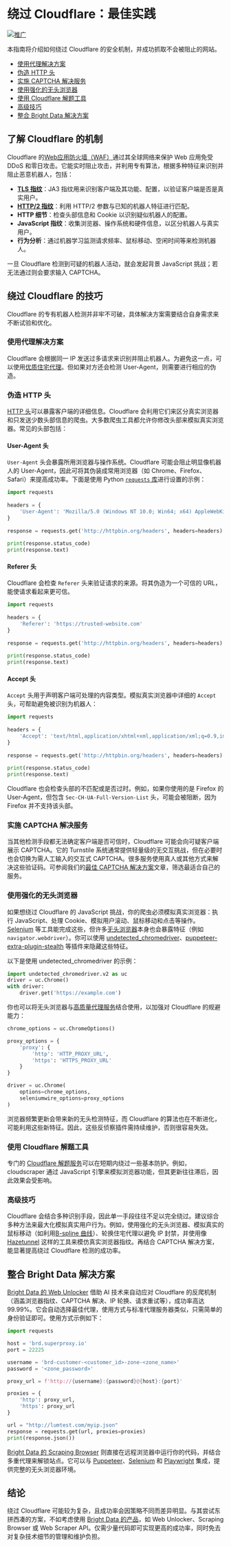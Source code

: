 # 绕过 Cloudflare：最佳实践

[![推广](https://github.com/luminati-io/LinkedIn-Scraper/raw/main/Proxies%20and%20scrapers%20GitHub%20bonus%20banner.png)](https://www.bright.cn/) 

本指南将介绍如何绕过 Cloudflare 的安全机制，并成功抓取不会被阻止的网站。

- [使用代理解决方案](#使用代理解决方案)
- [伪造 HTTP 头](#伪造-http-头)
- [实施 CAPTCHA 解决服务](#实施-captcha-解决服务)
- [使用强化的无头浏览器](#使用强化的无头浏览器)
- [使用 Cloudflare 解题工具](#使用-cloudflare-解题工具)
- [高级技巧](#高级技巧)
- [整合 Bright Data 解决方案](#整合-bright-data-解决方案)

## 了解 Cloudflare 的机制

Cloudflare 的[Web应用防火墙（WAF）](https://www.cloudflare.com/application-services/products/waf/)通过其全球网络来保护 Web 应用免受 DDoS 和零日攻击。它能实时阻止攻击，并利用专有算法，根据多种特征来识别并阻止恶意机器人，包括：

- [**TLS 指纹**](https://www.bright.cn/blog/web-data/tls-fingerprinting)：JA3 指纹用来识别客户端及其功能、配置，以验证客户端是否是真实用户。
- **[HTTP/2 指纹](https://www.blackhat.com/docs/eu-17/materials/eu-17-Shuster-Passive-Fingerprinting-Of-HTTP2-Clients-wp.pdf)**：利用 HTTP/2 参数与已知的机器人特征进行匹配。
- **HTTP 细节**：检查头部信息和 Cookie 以识别疑似机器人的配置。
- **JavaScript 指纹**：收集浏览器、操作系统和硬件信息，以区分机器人与真实用户。
- **行为分析**：通过机器学习监测请求频率、鼠标移动、空闲时间等来检测机器人。

一旦 Cloudflare 检测到可疑的机器人活动，就会发起背景 JavaScript 挑战；若无法通过则会要求输入 CAPTCHA。

## 绕过 Cloudflare 的技巧

Cloudflare 的专有机器人检测并非牢不可破，具体解决方案需要结合自身需求来不断试验和优化。

### 使用代理解决方案

Cloudflare 会根据同一 IP 发送过多请求来识别并阻止机器人。为避免这一点，可以使用[优质住宅代理](https://www.bright.cn/proxy-types/residential-proxies)。但如果对方还会检测 User-Agent，则需要进行相应的伪造。

### 伪造 HTTP 头

[HTTP 头](https://www.bright.cn/blog/web-data/http-headers-for-web-scraping)可以暴露客户端的详细信息。Cloudflare 会利用它们来区分真实浏览器和只发送少数头部信息的爬虫。大多数爬虫工具都允许你修改头部来模拟真实浏览器。常见的头部包括：

#### User-Agent 头

`User-Agent` 头会暴露所用浏览器与操作系统。Cloudflare 可能会阻止明显像机器人的 User-Agent，因此可将其伪装成常用浏览器（如 Chrome、Firefox、Safari）来提高成功率。下面是使用 Python [`requests` 库](https://pypi.org/project/requests/)进行设置的示例：

```python
import requests
 
headers = {
    'User-Agent': 'Mozilla/5.0 (Windows NT 10.0; Win64; x64) AppleWebKit/537.36 (KHTML, like Gecko) Chrome/91.0.4472.124 Safari/537.36'
}
 
response = requests.get('http://httpbin.org/headers', headers=headers)
 
print(response.status_code)
print(response.text)
```

#### Referer 头

Cloudflare 会检查 `Referer` 头来验证请求的来源。将其伪造为一个可信的 URL，能使请求看起来更可信。

```python
import requests
 
headers = {
    'Referer': 'https://trusted-website.com'
}
 
response = requests.get('http://httpbin.org/headers', headers=headers)
 
print(response.status_code)
print(response.text)
```

#### Accept 头

`Accept` 头用于声明客户端可处理的内容类型。模拟真实浏览器中详细的 `Accept` 头，可帮助避免被识别为机器人：

```python
import requests
 
headers = {
    'Accept': 'text/html,application/xhtml+xml,application/xml;q=0.9,image/webp,*/*;q=0.8'
}
 
response = requests.get('http://httpbin.org/headers', headers=headers)
 
print(response.status_code)
print(response.text)
```

Cloudflare 也会检查头部的不匹配或是否过时。例如，如果你使用的是 Firefox 的 User-Agent，但包含 `Sec-CH-UA-Full-Version-List` 头，可能会被阻断，因为 Firefox 并不支持该头部。

### 实施 CAPTCHA 解决服务

当其他检测手段都无法确定客户端是否可信时，Cloudflare 可能会向可疑客户端展示 CAPTCHA。它的 Turnstile 系统通常提供轻量级的无交互挑战，但在必要时也会切换为需人工输入的交互式 CAPTCHA。很多服务使用真人或其他方式来解决这些验证码。可参阅我们的[最佳 CAPTCHA 解决方案](https://www.bright.cn/blog/web-data/best-captcha-solvers)文章，筛选最适合自己的服务。 

### 使用强化的无头浏览器

如果想绕过 Cloudflare 的 JavaScript 挑战，你的爬虫必须模拟真实浏览器：执行 JavaScript、处理 Cookie、模拟用户滚动、鼠标移动和点击等操作。[Selenium](https://www.selenium.dev/) 等工具能完成这些，但许多[无头浏览器](https://www.bright.cn/blog/web-data/best-headless-browsers)本身也会暴露特征（例如 `navigator.webdriver`）。你可以使用 [undetected_chromedriver](https://github.com/ultrafunkamsterdam/undetected-chromedriver)、[puppeteer-extra-plugin-stealth](https://www.bright.cn/blog/how-tos/avoid-getting-blocked-with-puppeteer-stealth) 等插件来隐藏这些特征。

以下是使用 undetected_chromedriver 的示例：

```python
import undetected_chromedriver.v2 as uc
driver = uc.Chrome()
with driver:
    driver.get('https://example.com')
```

你也可以将无头浏览器与[高质量代理服务](https://www.bright.cn/proxy-types)结合使用，以加强对 Cloudflare 的规避能力：

```python
chrome_options = uc.ChromeOptions()

proxy_options = {
    'proxy': {
        'http': 'HTTP_PROXY_URL',
        'https': 'HTTPS_PROXY_URL'
    }
}

driver = uc.Chrome(
    options=chrome_options,
    seleniumwire_options=proxy_options
)
```

浏览器频繁更新会带来新的无头检测特征，而 Cloudflare 的算法也在不断进化，可能利用这些新特征。因此，这些反侦察插件需持续维护，否则很容易失效。

### 使用 Cloudflare 解题工具

专门的 [Cloudflare 解题服务](https://github.com/bright-cn/cloudflare-captcha-solver)可以在短期内绕过一些基本防护。例如，cloudscraper 通过 JavaScript 引擎来模拟浏览器功能，但其更新往往滞后，因此效果会受影响。

### 高级技巧

Cloudflare 会结合多种识别手段，因此单一手段往往不足以完全绕过。建议综合多种方法来最大化模拟真实用户行为。例如，使用强化的无头浏览器、模拟真实的鼠标移动（如利用[B-spline 曲线](https://stackoverflow.com/a/48690652)）、轮换住宅代理以避免 IP 封禁，并使用像 [Hazetunnel](https://github.com/daijro/hazetunnel) 这样的工具来模仿真实浏览器指纹。再结合 CAPTCHA 解决方案，能显著提高绕过 Cloudflare 检测的成功率。

## 整合 Bright Data 解决方案

[Bright Data 的 Web Unlocker](https://github.com/bright-cn/web-unlocker-api) 借助 AI 技术来自动应对 Cloudflare 的反爬机制（涵盖浏览器指纹、CAPTCHA 解决、IP 轮换、请求重试等），成功率高达 99.99%。它会自动选择最佳代理，使用方式与标准代理服务器类似，只需简单的身份验证即可。使用方式示例如下：

```python
import requests

host = 'brd.superproxy.io'
port = 22225

username = 'brd-customer-<customer_id>-zone-<zone_name>'
password = '<zone_password>'

proxy_url = f'http://{username}:{password}@{host}:{port}'

proxies = {
    'http': proxy_url,
    'https': proxy_url
}

url = "http://lumtest.com/myip.json"
response = requests.get(url, proxies=proxies)
print(response.json())
```

[Bright Data 的 Scraping Browser](https://github.com/bright-cn/scraping-browser) 则直接在远程浏览器中运行你的代码，并结合多重代理来解锁站点。它可以与 [Puppeteer](https://www.bright.cn/products/scraping-browser/puppeteer)、[Selenium](https://www.bright.cn/products/scraping-browser/selenium) 和 [Playwright](https://www.bright.cn/products/scraping-browser/playwright) 集成，提供完整的无头浏览器环境。

## 结论

绕过 Cloudflare 可能较为复杂，且成功率会因策略不同而差异明显。与其尝试东拼西凑的方案，不如考虑使用 [Bright Data 的产品](https://www.bright.cn/products)，如 Web Unlocker、Scraping Browser 或 Web Scraper API。仅需少量代码即可实现更高的成功率，同时免去对复杂技术细节的管理和维护负担。
